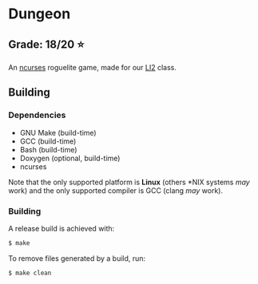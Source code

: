 # Dungeon

## Grade: 18/20 :star:

An [ncurses](https://invisible-island.net/ncurses/) roguelite game, made for
our [LI2](https://www4.di.uminho.pt/~jno/sitedi/uc_J302N6.html) class. 

## Building

### Dependencies

 - GNU Make (build-time)
 - GCC (build-time)
 - Bash (build-time)
 - Doxygen (optional, build-time)
 - ncurses

Note that the only supported platform is **Linux** (others \*NIX systems _may_ work) and the only
supported compiler is GCC (clang _may_ work).

### Building

A release build is achieved with:

``` bash
$ make
```

To remove files generated by a build, run:

``` bash
$ make clean
```
